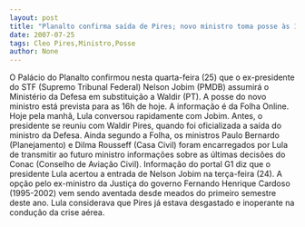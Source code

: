 ```yaml
---
layout: post
title: "Planalto confirma saída de Pires; novo ministro toma posse às 16h"
date: 2007-07-25
tags: Cleo Pires,Ministro,Posse
author: None
---
```

O Pal&aacute;cio do Planalto confirmou nesta quarta-feira (25) que o ex-presidente do STF (Supremo Tribunal Federal) Nelson Jobim (PMDB) assumir&aacute; o Minist&eacute;rio da Defesa em substitui&ccedil;&atilde;o a Waldir&nbsp;(PT). A posse do novo ministro est&aacute; prevista para as 16h de hoje. A informa&ccedil;&atilde;o &eacute; da Folha Online.
Hoje pela manh&atilde;, Lula conversou rapidamente com Jobim. Antes, o presidente se reuniu com Waldir Pires, quando foi oficializada a sa&iacute;da do ministro da Defesa. 
Ainda segundo a Folha, os ministros Paulo Bernardo (Planejamento) e Dilma Rousseff (Casa Civil) foram encarregados por Lula de transmitir ao futuro ministro informa&ccedil;&otilde;es sobre as &uacute;ltimas decis&otilde;es do Conac (Conselho de Avia&ccedil;&atilde;o Civil).
Informa&ccedil;&atilde;o do portal G1 diz que&nbsp;o presidente Lula acertou a entrada de Nelson Jobim na ter&ccedil;a-feira (24). A op&ccedil;&atilde;o pelo ex-ministro da Justi&ccedil;a do governo Fernando Henrique Cardoso (1995-2002) vem sendo aventada desde meados do primeiro semestre deste ano. Lula considerava que Pires j&aacute; estava desgastado e inoperante na condu&ccedil;&atilde;o da crise a&eacute;rea. 